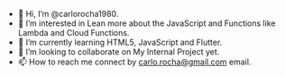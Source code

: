 - 👋 Hi, I’m @carlorocha1980.
- 👀 I’m interested in Lean more about the JavaScript and Functions like Lambda and Cloud Functions.
- 🌱 I’m currently learning HTML5, JavaScript and Flutter.
- 💞️ I’m looking to collaborate on My Internal Project yet.
- 📫 How to reach me connect by carlo.rocha@gmail.com email.

<!---
carlorocha1980/carlorocha1980 is a ✨ special ✨ repository because its `README.md` (this file) appears on your GitHub profile.
You can click the Preview link to take a look at your changes.
--->
